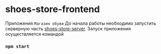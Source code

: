 # shoes-store-frontend
Приложения `Магазин обуви`
До начала работы необходимо запустить серверную часть [shoes-store-server](https://github.com/ApprenticeWeb/shoes-store-server.git).
Запуск приложения осуществляется командой
### `npm start`


